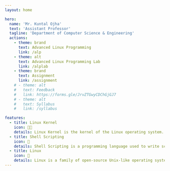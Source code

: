 ```yaml
---
layout: home

hero:
  name: 'Mr. Kuntal Ojha'
  text: 'Assistant Professor'
  tagline: 'Department of Computer Science & Engineering'
  actions:
    - theme: brand
      text: Advanced Linux Programming
      link: /alp
    - theme: alt
      text: Advanced Linux Programming Lab
      link: /alplab
    - theme: brand
      text: Assignment
      link: /assignment
    # - theme: alt
    #   text: Feedback
    #   link: https://forms.gle/JrvZTGwyCDChGjGJ7
    # - theme: alt
    #   text: Syllabus
    #   link: /syllabus

features:
  - title: Linux Kernel
    icon: 👨‍💻
    details: Linux Kernel is the kernel of the Linux operating system.
  - title: Shell Scripting
    icon: 🐚
    details: Shell Scripting is a programming language used to write scripts.
  - title: Linux
    icon: 🐧
    details: Linux is a family of open-source Unix-like operating systems based on the Linux kernel.
---
```

